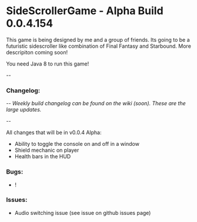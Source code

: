 # SideScrollerGame - Alpha Build 0.0.4.154

This game is being designed by me and a group of friends. Its going to be a futuristic sidescroller like combination of Final Fantasy and Starbound. More descripiton coming soon!

You need Java 8 to run this game!

--

### Changelog: 

--
*Weekly build changelog can be found on the wiki (soon). These are the large updates.*

--

All changes that will be in v0.0.4 Alpha:
- Ability to toggle the console on and off in a window
- Shield mechanic on player
- Health bars in the HUD

### Bugs:
- !

### Issues:
- Audio switching issue (see issue on github issues page)